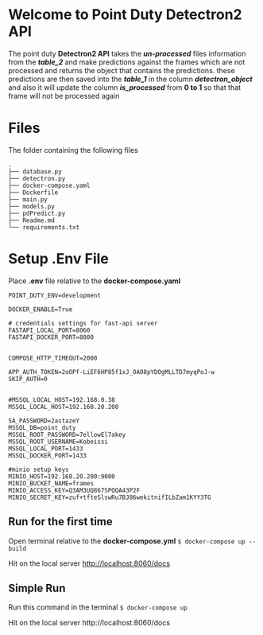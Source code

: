 ﻿# Welcome to Point Duty Detectron2 API
The point duty **Detectron2 API** takes the ***un-processed*** files information from the ***table_2*** and make predictions against the frames which are not processed and returns the object that contains the predictions. these predictions are then saved into the ***table_1*** in the column ***detectron_object*** and also it will update the column ***is_processed*** from **0 to 1** so that that frame will not be processed again

# Files
The folder containing the following files

    .
    ├── database.py
    ├── detectron.py
    ├── docker-compose.yaml
    ├── Dockerfile
    ├── main.py
    ├── models.py
    ├── pdPredict.py
    ├── Readme.md
    └── requirements.txt



# Setup .Env File
Place **.env** file relative to the **docker-compose.yaml**

    POINT_DUTY_ENV=development

    DOCKER_ENABLE=True

    # credentials settings for fast-api server
    FASTAPI_LOCAL_PORT=8060
    FASTAPI_DOCKER_PORT=8000


    COMPOSE_HTTP_TIMEOUT=2000

    APP_AUTH_TOKEN=2oOPf-LiEF6HP85f1xJ_OA08pYDOgMLLTD7myqPoJ-w
    SKIP_AUTH=0


    #MSSQL_LOCAL_HOST=192.168.0.38
    MSSQL_LOCAL_HOST=192.168.20.200

    SA_PASSWORD=2astazeY
    MSSQL_DB=point_duty
    MSSQL_ROOT_PASSWORD=7ellowEl7akey
    MSSQL_ROOT_USERNAME=Kobeissi
    MSSQL_LOCAL_PORT=1433
    MSSQL_DOCKER_PORT=1433

    #minio setup keys
    MINIO_HOST=192.168.20.200:9000
    MINIO_BUCKET_NAME=frames
    MINIO_ACCESS_KEY=Q3AM3UQ867SPQQA43P2F
    MINIO_SECRET_KEY=zuf+tfteSlswRu7BJ86wekitnifILbZam1KYY3TG


## Run for the first time
Open terminal relative to the **docker-compose.yml**
`$ docker-compose up --build`

Hit on the local server
[http://localhost:8060/docs](http://localhost:8060/docs)

## Simple Run
Run this command in the terminal
`$ docker-compose up`

Hit on the local server
http://localhost:8060/docs